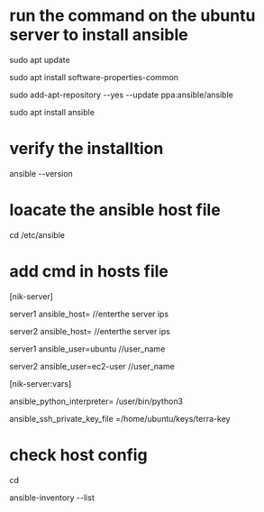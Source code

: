 # run the command on the ubuntu server to install ansible
sudo apt update

sudo apt install software-properties-common

sudo add-apt-repository --yes --update ppa:ansible/ansible

sudo apt install ansible

# verify the installtion

ansible --version


# loacate the ansible host file

cd /etc/ansible

# add cmd in  hosts file

[nik-server]

server1 ansible_host=       //enterthe server ips

server2 ansible_host=     //enterthe server ips

server1 ansible_user=ubuntu    //user_name

server2 ansible_user=ec2-user   //user_name


[nik-server:vars]

ansible_python_interpreter= /user/bin/python3

ansible_ssh_private_key_file =/home/ubuntu/keys/terra-key


# check host config

cd

ansible-inventory --list
